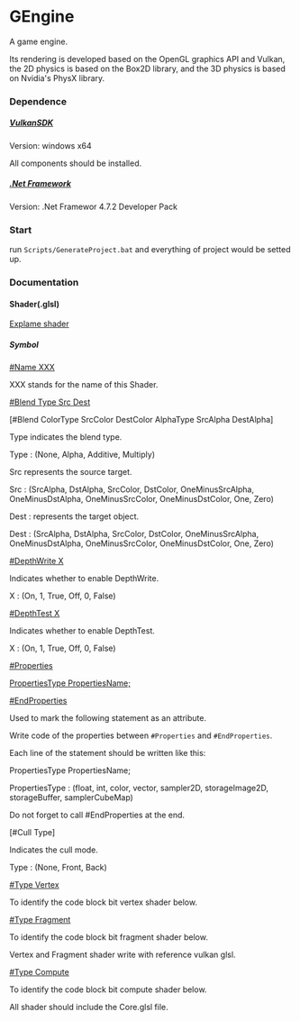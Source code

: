 # GEngine

A game engine.

Its rendering is developed based on the OpenGL graphics API and Vulkan, the 2D physics is based on the Box2D library, and the 3D physics is based on Nvidia's PhysX library.

### Dependence
##### [VulkanSDK](https://www.lunarg.com/vulkan-sdk/)
Version: windows x64 

All components should be installed.
##### [.Net Framework](https://dotnet.microsoft.com/zh-cn/download/visual-studio-sdks?cid=getdotnetsdk)
Version: .Net Framewor 4.7.2 Developer Pack

### Start
run ```Scripts/GenerateProject.bat``` and everything of project would be setted up.

### Documentation
#### Shader(.glsl)

[Explame shader](Example/Shader/ExampleShader.glsl)

##### Symbol
[#Name XXX]()

XXX stands for the name of this Shader.

[#Blend Type Src Dest]()

[#Blend ColorType SrcColor DestColor AlphaType SrcAlpha DestAlpha]

Type indicates the blend type.

Type : (None, Alpha, Additive, Multiply)

Src represents the source target.

Src : (SrcAlpha, DstAlpha, SrcColor, DstColor, OneMinusSrcAlpha, OneMinusDstAlpha, OneMinusSrcColor, OneMinusDstColor, One, Zero)

Dest : represents the target object.

Dest : (SrcAlpha, DstAlpha, SrcColor, DstColor, OneMinusSrcAlpha, OneMinusDstAlpha, OneMinusSrcColor, OneMinusDstColor, One, Zero)

[#DepthWrite X]()

Indicates whether to enable DepthWrite.

X : (On, 1, True, Off, 0, False)

[#DepthTest X]()

Indicates whether to enable DepthTest.

X : (On, 1, True, Off, 0, False)

[#Properties]()

[PropertiesType PropertiesName;]()

[#EndProperties]()

Used to mark the following statement as an attribute.

Write code of the properties between ```#Properties``` and ```#EndProperties```.

Each line of the statement should be written like this:

PropertiesType PropertiesName; 

PropertiesType : (float, int, color, vector, sampler2D, storageImage2D, storageBuffer, samplerCubeMap)

Do not forget to call #EndProperties at the end.

[#Cull Type]

Indicates the cull mode.

Type : (None, Front, Back)

[#Type Vertex]()

To identify the code block bit vertex shader below.

[#Type Fragment]()

To identify the code block bit fragment shader below.

Vertex and Fragment shader write with reference vulkan glsl.

[#Type Compute]()

To identify the code block bit compute shader below.

All shader should include the Core.glsl file.